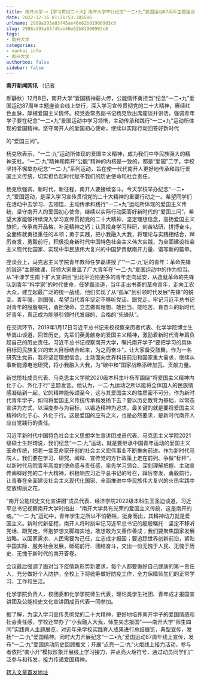 ```yaml
---
title: 南开大学->【学习贯彻二十大】南开大学举行纪念“一二•九”爱国运动87周年主题座谈会 | nankai.info
date: 2022-12-16 01:21:53.385506
urlname: 2988a393a83f45ae46e62b81900903c6
slug: 2988a393a83f45ae46e62b81900903c6
tags: 
- 南开大学
categories:
- nankai.info
- 南开大学
authorbox: false
sidebar: false
---
```

**南开新闻网讯** （记者

郝静秋）12月8日，南开大学“爱国精神薪火传，公能情怀勇担当”纪念“一二•九”爱国运动87周年主题座谈会线上举行，深入学习宣传贯彻党的二十大精神，赓续红色血脉，厚植爱国主义情怀。校党委常务副书记杨克欣出席座谈并讲话，强调青年学子要在纪念“一二•九”爱国运动中学习领悟，主动传承和践行“一二•九”运动所体现的爱国精神，坚守南开人的爱国初心使命，继续以实际行动回答好新时代
<!--more-->
的“爱国三问”。

杨克欣表示，“一二·九”运动所体现的爱国主义精神，成为我们中华民族强大的精神支柱。“一二·九”精神和南开“公能”精神的内核是一致的，都是“爱国”二字。学校坚持不懈举办纪念“一二·九”系列运动，旨在使一代代南开人更好地传承和践行爱国主义传统，切实担负起时代赋予我们的历史使命和社会责任。

杨克欣强调，新时代，新征程，南开人要接续奋斗。今天学校举办纪念“一二•九”爱国运动，是深入学习宣传贯彻党的二十大精神的重要行动之一。希望同学们在活动中去学习、去领悟，主动传承和践行“一二•九”运动所体现的爱国主义传统，坚守南开人的爱国初心使命，继续以实际行动回答好新时代的“爱国三问”。希望大家能够持续深入学习宣传贯彻党的二十大精神，坚定理想信念，高扬爱国主义旗帜，传承南开品格，补足精神之钙；认真投身学习科研，刻苦钻研，拼搏奋斗，全面练就勇担重任的本领；勇于实践，把小我融入大我，将理论与实践相结合，踔厉奋发，勇毅前行，积极投身新时代中国特色社会主义伟大实践，为全面建设社会主义现代化国家、实现中华民族伟大复兴的中国梦贡献南开力量、谱写新的篇章。

座谈会上，马克思主义学院青年教师任梦磊讲授了“‘一二·九’后的青年：革命先锋的锻造”主题微课，带领大家重温了广大青年在“一二·九”爱国运动中的作为担当。从“平津学生南下扩大宣讲团”到北平沦陷更多的青年走向延安，从造就革命的先锋队到青年“科学家”的时代使命，任梦磊谈道，当年走出书斋的革命青年，走向工农大众，建立起最广泛的统一战线，他们实现了从“孤军”到引领时代发展“先锋”的蜕变。青年强，则国强，希望当代青年坚定不移听党话、跟党走，牢记习近平总书记对青年的殷殷嘱托，勇担使命，立志做有理想、敢担当、能吃苦、肯奋斗的新时代好青年，真正成为能够引领时代发展的、合格的“先锋队”。

在交流环节，2019年1月17日习近平总书记来校视察亲历者代表、化学学院博士生毕嵩山谈道，回首历史，先辈们英勇献身的爱国主义精神，激励着新时代青年肩负起自己的历史责任。习近平总书记视察南开大学，嘱托南开学子“要把学习的具体目标同民族复兴的宏大目标结合起来，为之而奋斗”，让大家备受鼓舞。作为一名研究生党员，我将坚定理想信念，主动面向世界科技前沿和国家重大需求，继续从事新能源电池研究，将小我融入大我，为“碳中和”国家战略添砖加瓦、贡献力量。

新觉悟社成员代表、马克思主义学院2020级本科生叶杨军围绕“将爱国主义精神内化于心、外化于行”主题发言。他认为，一二·九运动之所以能将全体国人的民族情感凝结到一起，它的精神能传颂至今，这与其爱国主义的性质密不可分。作为新时代青年学子，如何将爱国主义传统传承和发扬下去？要以历史教育为基础，以常态宣讲为方式，以深度参与为目标，以锻造精神为追求，最关键的就是要将爱国主义精神内化于心、外化于行。这是爱国的应有之义，也是必然要求，是新时代南开人应自觉践行的责任。

习近平新时代中国特色社会主义思想学生宣讲团成员代表、马克思主义学院2021级硕士生赵琦说，我们纪念“一二·九”运动，就是要继承中国青年运动的爱国主义革命传统，把老一辈革命家开创的社会主义宏伟事业不断推向前进。作为新时代马院人，我们要在学习、研究、阐释、宣传党的方针政策上走在前列、争做“标杆”，以新时代马院青年高度的使命感与责任感，率先学习领会、深刻理解把握、主动宣传阐释好党的二十大精神，积极响应习近平总书记的号召，踔厉奋发、勇毅前行，让青春在全面建设社会主义现代化国家、全面推进中华民族伟大复兴的火热实践中绽放绚丽之花。

“南开公能校史文化宣讲团”成员代表、经济学院2022级本科生王圣迪谈道，习近平总书记视察南开大学时指出：“南开大学具有光荣的爱国主义传统，这是南开的魂。”“一二·九”运动中，青年学生之所以不怕牺牲，挺身而出，其精神动力就是爱国主义。新时代新征程，南开人将时刻牢记习近平总书记的殷殷嘱托：坚定不移听党话、跟党走，怀抱梦想又脚踏实地，敢想敢为又善作善成；我们要聚焦国家发展战略，以国家需求、人民需要为己任，立志成才报国；要追踪世界创新前沿，紧贴中国实际、服务社会发展，砥砺前行、团结奋斗，交出一份无愧于人民、无愧于历史、无愧于新时代的南开答卷。

会议最后强调了面对当下疫情新形势新要求，每个人都要做好自己健康的第一责任人，充分做好个人防护，全校上下将统筹做好防疫工作，全力保障师生们的正常学习、工作和生活。

化学学院负责人，校团委和化学学院师生代表，理论类学生社团、青年成才报国宣讲团及公能校史文化宣讲团成员代表一同参加。

据了解，为深入学习宣传贯彻党的二十大精神，更好地培养南开学子的爱国情感和社会责任感，学校还举办了“小我融入大我，师生矢志报国”——南开大学“师生四同”实践育人主题展览，对近年来学校实践育人成果进行总结展览，典型宣传，发扬“一二·九”爱国精神。同时大力开展纪念“一二•九”爱国运动87周年线上宣传，发布“一二·九”爱国运动历史回顾推文；开展“点亮一二·九”火炬线上接力活动，参与者依托“南小开”模拟形象开展线上学习接力，并点亮火炬符号，通过动员同学们广泛参与和转发，接力传递爱国精神。



[转入文章首发地址](http://news.nankai.edu.cn/ywsd/system/2022/12/09/030053979.shtml)